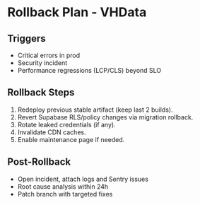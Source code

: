 # Rollback Plan - VHData

## Triggers
- Critical errors in prod
- Security incident
- Performance regressions (LCP/CLS) beyond SLO

## Rollback Steps
1. Redeploy previous stable artifact (keep last 2 builds).
2. Revert Supabase RLS/policy changes via migration rollback.
3. Rotate leaked credentials (if any).
4. Invalidate CDN caches.
5. Enable maintenance page if needed.

## Post-Rollback
- Open incident, attach logs and Sentry issues
- Root cause analysis within 24h
- Patch branch with targeted fixes
